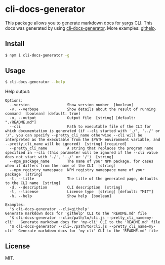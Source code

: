 # cli-docs-generator

This package allows you to generate markdown docs for [yargs](https://github.com/yargs/yargs) CLI. This docs was generated by using [cli-docs-generator](https://github.com/EliseevNP/cli-docs-generator). More examples: [githelp](https://github.com/EliseevNP/githelp).

## Install

```sh
$ npm i cli-docs-generator -g
```

## Usage

```sh
$ cli-docs-generator --help
```

Help output:

```
Options:
  --version                 Show version number  [boolean]
  -v, --verbose             Show details about the result of running command  [boolean] [default: true]
  -o, --output              Output file  [string] [default: "./README.md"]
  --cli                     Path to executable file of the CLI for which documentation is generated (if --cli started with './', '../' or '/', you can specify --pretty_cli_name otherwise --cli will be interpreted as the executable from the $PATH environment variable, and --pretty_cli_name will be ignored)  [string] [required]
  --pretty_cli_name         A string that replaces the program name specified in --cli (this parameter will be ignored if the --cli value does not start with './', '../' or '/')  [string]
  --npm_package_name        The name of your NPM package, for cases when it differs from the name of the CLI  [string]
  --npm_registry_namespace  NPM registry namespace name of your package  [string]
  -t, --title               The title of the generated page, defaults to the CLI name  [string]
  -d, --description         CLI description  [string]
  -l, --license             License type  [string] [default: "MIT"]
  -h, --help                Show help  [boolean]

Examples:
  '$ cli-docs-generator --cli=githelp'                                    Generate markdown docs for 'githelp' CLI to the 'README.md' file
  '$ cli-docs-generator --cli=/path/to/cli.js --pretty_cli_name=my-cli'   Generate markdown docs for 'my-cli' CLI to the 'README.md' file
  '$ cli-docs-generator --cli=./path/to/cli.js --pretty_cli_name=my-cli'  Generate markdown docs for 'my-cli' CLI to the 'README.md' file
```

## License

MIT.